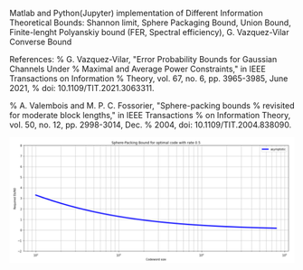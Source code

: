 Matlab and Python(Jupyter) implementation of Different Information Theoretical Bounds: Shannon limit, Sphere Packaging Bound, Union Bound, Finite-lenght Polyanskiy bound (FER, Spectral efficiency), G. Vazquez-Vilar Converse Bound



References:
% G. Vazquez-Vilar, "Error Probability Bounds for Gaussian Channels Under 
% Maximal and Average Power Constraints," in IEEE Transactions on Information 
% Theory, vol. 67, no. 6, pp. 3965-3985, June 2021, 
% doi: 10.1109/TIT.2021.3063311.

% A. Valembois and M. P. C. Fossorier, "Sphere-packing bounds 
% revisited for moderate block lengths," in IEEE Transactions 
% on Information Theory, vol. 50, no. 12, pp. 2998-3014, Dec. 
% 2004, doi: 10.1109/TIT.2004.838090.


![alt text](https://github.com/Lcrypto/Shannon-and-Polyanskiy-bound/blob/master/SPB_half_rate.png)

